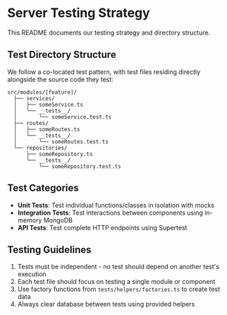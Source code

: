 # Server Testing Strategy

This README documents our testing strategy and directory structure.

## Test Directory Structure

We follow a co-located test pattern, with test files residing directly alongside the source code they test:

```
src/modules/[feature]/
  ├── services/
  │   ├── someService.ts
  │   └── __tests__/
  │       └── someService.test.ts
  ├── routes/
  │   ├── someRoutes.ts
  │   └── __tests__/
  │       └── someRoutes.test.ts
  └── repositories/
      ├── someRepository.ts
      └── __tests__/
          └── someRepository.test.ts
```

## Test Categories

- **Unit Tests**: Test individual functions/classes in isolation with mocks
- **Integration Tests**: Test interactions between components using in-memory MongoDB
- **API Tests**: Test complete HTTP endpoints using Supertest

## Testing Guidelines

1. Tests must be independent - no test should depend on another test's execution
2. Each test file should focus on testing a single module or component
3. Use factory functions from `tests/helpers/factories.ts` to create test data
4. Always clear database between tests using provided helpers

```

```
